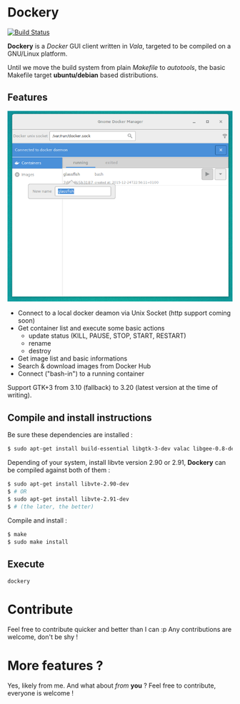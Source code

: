 # Dockery

[![Build Status](https://travis-ci.org/lcallarec/dockery.svg?branch=master)](https://travis-ci.org/lcallarec/dockery)

**Dockery** is a _Docker_ GUI client written in *Vala*, targeted to be compiled on a GNU/Linux platform.

Until we move the build system from plain _Makefile_ to _autotools_, the basic Makefile target **ubuntu/debian** based distributions.

## Features

![Main SC](docs/resources/screenshots/main.png)

* Connect to a local docker deamon via Unix Socket (http support coming soon)
* Get container list and execute some basic actions
  - update status (KILL, PAUSE, STOP, START, RESTART)
  - rename
  - destroy
* Get image list and basic informations
* Search & download images from Docker Hub
* Connect ("bash-in") to a running container

Support GTK+3 from 3.10 (fallback) to 3.20 (latest version at the time of writing).

## Compile and install instructions

Be sure these dependencies are installed :

```bash
$ sudo apt-get install build-essential libgtk-3-dev valac libgee-0.8-dev libjson-glib-dev
```

Depending of your system, install libvte version 2.90 or 2.91, **Dockery** can be compiled against both of them :

```bash
$ sudo apt-get install libvte-2.90-dev
$ # OR
$ sudo apt-get install libvte-2.91-dev
$ # (the later, the better)
```

Compile and install :
```bash
$ make
$ sudo make install
```

## Execute

```
dockery
```

# Contribute

Feel free to contribute quicker and better than I can :p Any contributions are welcome, don't be shy !

# More features ?

Yes, likely from me. And what about _from_ **you** ? Feel free to contribute, everyone is welcome !
